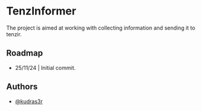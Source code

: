 
# TenzInformer

The project is aimed at working with collecting information and sending it to tenzir.


## Roadmap

- 25/11/24 | Initial commit.



## Authors

- [@kudras3r](https://www.github.com/kudras3r)

